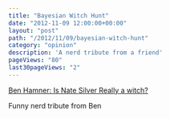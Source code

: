 ```yaml
---
title: "Bayesian Witch Hunt"
date: "2012-11-09 12:00:00+00:00"
layout: "post"
path: "/2012/11/09/bayesian-witch-hunt"
category: "opinion"
description: 'A nerd tribute from a friend'
pageViews: "80"
last30pageViews: "2"
---
```


[Ben Hamner: Is Nate Silver Really a witch?](http://benhamner.com/2012/11/9/is-nate-silver-really-a-witch/)

Funny nerd tribute from Ben
